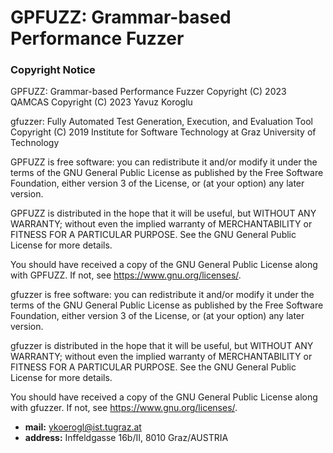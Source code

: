 # GPFUZZ: Grammar-based Performance Fuzzer

### Copyright Notice

GPFUZZ: Grammar-based Performance Fuzzer
Copyright (C) 2023 QAMCAS
Copyright (C) 2023 Yavuz Koroglu

gfuzzer: Fully Automated Test Generation, Execution, and Evaluation Tool
Copyright (C) 2019 Institute for Software Technology at Graz University of Technology

GPFUZZ is free software: you can redistribute it and/or modify
it under the terms of the GNU General Public License as published by
the Free Software Foundation, either version 3 of the License, or
(at your option) any later version.

GPFUZZ is distributed in the hope that it will be useful,
but WITHOUT ANY WARRANTY; without even the implied warranty of
MERCHANTABILITY or FITNESS FOR A PARTICULAR PURPOSE.  See the
GNU General Public License for more details.

You should have received a copy of the GNU General Public License
along with GPFUZZ. If not, see <https://www.gnu.org/licenses/>.

gfuzzer is free software: you can redistribute it and/or modify
it under the terms of the GNU General Public License as published by
the Free Software Foundation, either version 3 of the License, or
(at your option) any later version.

gfuzzer is distributed in the hope that it will be useful,
but WITHOUT ANY WARRANTY; without even the implied warranty of
MERCHANTABILITY or FITNESS FOR A PARTICULAR PURPOSE.  See the
GNU General Public License for more details.

You should have received a copy of the GNU General Public License
along with gfuzzer. If not, see <https://www.gnu.org/licenses/>.

* **mail:** ykoerogl@ist.tugraz.at
* **address:** Inffeldgasse 16b/II, 8010 Graz/AUSTRIA
